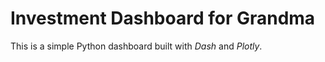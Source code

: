 # Investment Dashboard for Grandma

This is a simple Python dashboard built with _Dash_ and _Plotly_.
